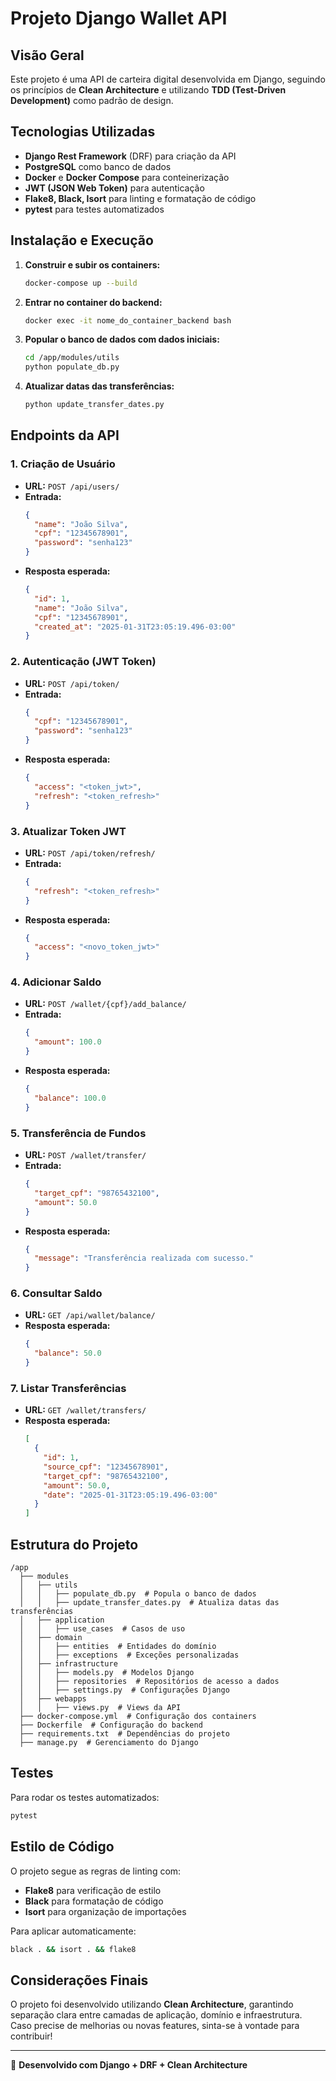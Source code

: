 # Projeto Django Wallet API

## Visão Geral
Este projeto é uma API de carteira digital desenvolvida em Django, seguindo os princípios de **Clean Architecture** e utilizando **TDD (Test-Driven Development)** como padrão de design.

## Tecnologias Utilizadas
- **Django Rest Framework** (DRF) para criação da API
- **PostgreSQL** como banco de dados
- **Docker** e **Docker Compose** para conteinerização
- **JWT (JSON Web Token)** para autenticação
- **Flake8, Black, Isort** para linting e formatação de código
- **pytest** para testes automatizados

## Instalação e Execução
1. **Construir e subir os containers:**
   ```sh
   docker-compose up --build
   ```

2. **Entrar no container do backend:**
   ```sh
   docker exec -it nome_do_container_backend bash
   ```

3. **Popular o banco de dados com dados iniciais:**
   ```sh
   cd /app/modules/utils
   python populate_db.py
   ```

4. **Atualizar datas das transferências:**
   ```sh
   python update_transfer_dates.py
   ```

## Endpoints da API
### 1. **Criação de Usuário**
- **URL:** `POST /api/users/`
- **Entrada:**
  ```json
  {
    "name": "João Silva",
    "cpf": "12345678901",
    "password": "senha123"
  }
  ```
- **Resposta esperada:**
  ```json
  {
    "id": 1,
    "name": "João Silva",
    "cpf": "12345678901",
    "created_at": "2025-01-31T23:05:19.496-03:00"
  }
  ```

### 2. **Autenticação (JWT Token)**
- **URL:** `POST /api/token/`
- **Entrada:**
  ```json
  {
    "cpf": "12345678901",
    "password": "senha123"
  }
  ```
- **Resposta esperada:**
  ```json
  {
    "access": "<token_jwt>",
    "refresh": "<token_refresh>"
  }
  ```

### 3. **Atualizar Token JWT**
- **URL:** `POST /api/token/refresh/`
- **Entrada:**
  ```json
  {
    "refresh": "<token_refresh>"
  }
  ```
- **Resposta esperada:**
  ```json
  {
    "access": "<novo_token_jwt>"
  }
  ```

### 4. **Adicionar Saldo**
- **URL:** `POST /wallet/{cpf}/add_balance/`
- **Entrada:**
  ```json
  {
    "amount": 100.0
  }
  ```
- **Resposta esperada:**
  ```json
  {
    "balance": 100.0
  }
  ```

### 5. **Transferência de Fundos**
- **URL:** `POST /wallet/transfer/`
- **Entrada:**
  ```json
  {
    "target_cpf": "98765432100",
    "amount": 50.0
  }
  ```
- **Resposta esperada:**
  ```json
  {
    "message": "Transferência realizada com sucesso."
  }
  ```

### 6. **Consultar Saldo**
- **URL:** `GET /api/wallet/balance/`
- **Resposta esperada:**
  ```json
  {
    "balance": 50.0
  }
  ```

### 7. **Listar Transferências**
- **URL:** `GET /wallet/transfers/`
- **Resposta esperada:**
  ```json
  [
    {
      "id": 1,
      "source_cpf": "12345678901",
      "target_cpf": "98765432100",
      "amount": 50.0,
      "date": "2025-01-31T23:05:19.496-03:00"
    }
  ]
  ```

## Estrutura do Projeto
```
/app
  ├── modules
  │   ├── utils
  │   │   ├── populate_db.py  # Popula o banco de dados
  │   │   ├── update_transfer_dates.py  # Atualiza datas das transferências
  │   ├── application
  │   │   ├── use_cases  # Casos de uso
  │   ├── domain
  │   │   ├── entities  # Entidades do domínio
  │   │   ├── exceptions  # Exceções personalizadas
  │   ├── infrastructure
  │   │   ├── models.py  # Modelos Django
  │   │   ├── repositories  # Repositórios de acesso a dados
  │   │   ├── settings.py  # Configurações Django
  │   ├── webapps
  │   │   ├── views.py  # Views da API
  ├── docker-compose.yml  # Configuração dos containers
  ├── Dockerfile  # Configuração do backend
  ├── requirements.txt  # Dependências do projeto
  ├── manage.py  # Gerenciamento do Django
```

## Testes
Para rodar os testes automatizados:
```sh
pytest
```

## Estilo de Código
O projeto segue as regras de linting com:
- **Flake8** para verificação de estilo
- **Black** para formatação de código
- **Isort** para organização de importações

Para aplicar automaticamente:
```sh
black . && isort . && flake8
```

## Considerações Finais
O projeto foi desenvolvido utilizando **Clean Architecture**, garantindo separação clara entre camadas de aplicação, domínio e infraestrutura. Caso precise de melhorias ou novas features, sinta-se à vontade para contribuir!

---
🚀 **Desenvolvido com Django + DRF + Clean Architecture**

